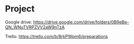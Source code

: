# Project

Google drive: https://drive.google.com/drive/folders/0B9eBe-QN_WNuTVRPZVV2aW9nTzA

Trello: https://trello.com/b/8rkPWpm6/preparations
